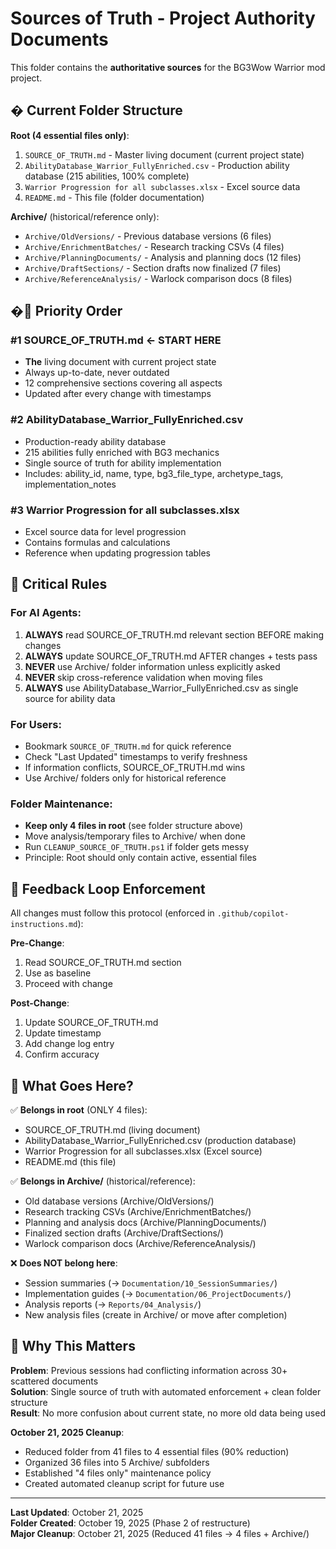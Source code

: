 # Sources of Truth - Project Authority Documents

This folder contains the **authoritative sources** for the BG3Wow Warrior mod project.

## � Current Folder Structure

**Root (4 essential files only)**:
1. `SOURCE_OF_TRUTH.md` - Master living document (current project state)
2. `AbilityDatabase_Warrior_FullyEnriched.csv` - Production ability database (215 abilities, 100% complete)
3. `Warrior Progression for all subclasses.xlsx` - Excel source data
4. `README.md` - This file (folder documentation)

**Archive/** (historical/reference only):
- `Archive/OldVersions/` - Previous database versions (6 files)
- `Archive/EnrichmentBatches/` - Research tracking CSVs (4 files)
- `Archive/PlanningDocuments/` - Analysis and planning docs (12 files)
- `Archive/DraftSections/` - Section drafts now finalized (7 files)
- `Archive/ReferenceAnalysis/` - Warlock comparison docs (8 files)

## �📌 Priority Order

### **#1 SOURCE_OF_TRUTH.md** ← START HERE
- **The** living document with current project state
- Always up-to-date, never outdated
- 12 comprehensive sections covering all aspects
- Updated after every change with timestamps

### **#2 AbilityDatabase_Warrior_FullyEnriched.csv**
- Production-ready ability database
- 215 abilities fully enriched with BG3 mechanics
- Single source of truth for ability implementation
- Includes: ability_id, name, type, bg3_file_type, archetype_tags, implementation_notes

### **#3 Warrior Progression for all subclasses.xlsx**
- Excel source data for level progression
- Contains formulas and calculations
- Reference when updating progression tables

## 🚨 Critical Rules

### For AI Agents:
1. **ALWAYS** read SOURCE_OF_TRUTH.md relevant section BEFORE making changes
2. **ALWAYS** update SOURCE_OF_TRUTH.md AFTER changes + tests pass
3. **NEVER** use Archive/ folder information unless explicitly asked
4. **NEVER** skip cross-reference validation when moving files
5. **ALWAYS** use AbilityDatabase_Warrior_FullyEnriched.csv as single source for ability data

### For Users:
- Bookmark `SOURCE_OF_TRUTH.md` for quick reference
- Check "Last Updated" timestamps to verify freshness
- If information conflicts, SOURCE_OF_TRUTH.md wins
- Use Archive/ folders only for historical reference

### Folder Maintenance:
- **Keep only 4 files in root** (see folder structure above)
- Move analysis/temporary files to Archive/ when done
- Run `CLEANUP_SOURCE_OF_TRUTH.ps1` if folder gets messy
- Principle: Root should only contain active, essential files

## 🔄 Feedback Loop Enforcement

All changes must follow this protocol (enforced in `.github/copilot-instructions.md`):

**Pre-Change**:
1. Read SOURCE_OF_TRUTH.md section
2. Use as baseline
3. Proceed with change

**Post-Change**:
1. Update SOURCE_OF_TRUTH.md
2. Update timestamp
3. Add change log entry
4. Confirm accuracy

## 📁 What Goes Here?

✅ **Belongs in root** (ONLY 4 files):
- SOURCE_OF_TRUTH.md (living document)
- AbilityDatabase_Warrior_FullyEnriched.csv (production database)
- Warrior Progression for all subclasses.xlsx (Excel source)
- README.md (this file)

✅ **Belongs in Archive/** (historical/reference):
- Old database versions (Archive/OldVersions/)
- Research tracking CSVs (Archive/EnrichmentBatches/)
- Planning and analysis docs (Archive/PlanningDocuments/)
- Finalized section drafts (Archive/DraftSections/)
- Warlock comparison docs (Archive/ReferenceAnalysis/)

❌ **Does NOT belong here**:
- Session summaries (→ `Documentation/10_SessionSummaries/`)
- Implementation guides (→ `Documentation/06_ProjectDocuments/`)
- Analysis reports (→ `Reports/04_Analysis/`)
- New analysis files (create in Archive/ or move after completion)

## 🎯 Why This Matters

**Problem**: Previous sessions had conflicting information across 30+ scattered documents  
**Solution**: Single source of truth with automated enforcement + clean folder structure  
**Result**: No more confusion about current state, no more old data being used

**October 21, 2025 Cleanup**:
- Reduced folder from 41 files to 4 essential files (90% reduction)
- Organized 36 files into 5 Archive/ subfolders
- Established "4 files only" maintenance policy
- Created automated cleanup script for future use

---

**Last Updated**: October 21, 2025  
**Folder Created**: October 19, 2025 (Phase 2 of restructure)  
**Major Cleanup**: October 21, 2025 (Reduced 41 files → 4 files + Archive/)
